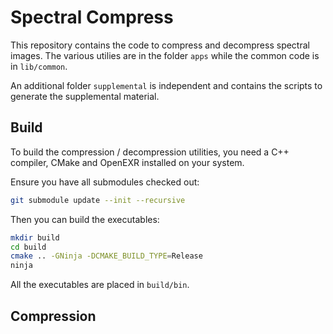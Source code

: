 # Spectral Compress

This repository contains the code to compress and decompress spectral images. The various utilies are in the folder `apps` while the common code is in `lib/common`.

An additional folder `supplemental` is independent and contains the scripts to generate the supplemental material.

## Build

To build the compression / decompression utilities, you need a C++ compiler, CMake and OpenEXR installed on your system.

Ensure you have all submodules checked out:

```bash
git submodule update --init --recursive
```

Then you can build the executables:

```bash
mkdir build
cd build
cmake .. -GNinja -DCMAKE_BUILD_TYPE=Release
ninja
```

All the executables are placed in `build/bin`.

## Compression